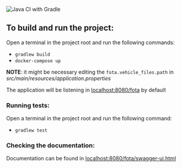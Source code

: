 ![Java CI with Gradle](https://github.com/nlaert/fota/workflows/Java%20CI%20with%20Gradle/badge.svg)

## To build and run the project:

Open a terminal in the project root and run the following commands:
* `gradlew build`
* `docker-compose up`

**NOTE**: it might be necessary editing the `fota.vehicle_files.path` in *src/main/resources/application.properties*

The application will be listening in <localhost:8080/fota> by default

### Running tests:

Open a terminal in the project root and run the following command:
* `gradlew test`

### Checking the documentation:

Documentation can be found in <localhost:8080/fota/swagger-ui.html>
